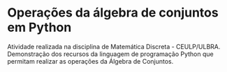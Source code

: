 # Operações da álgebra de conjuntos em Python
Atividade realizada na disciplina de Matemática Discreta - CEULP/ULBRA. Demonstração dos recursos da linguagem de programação Python que 
permitam realizar as operações da Álgebra de Conjuntos.
